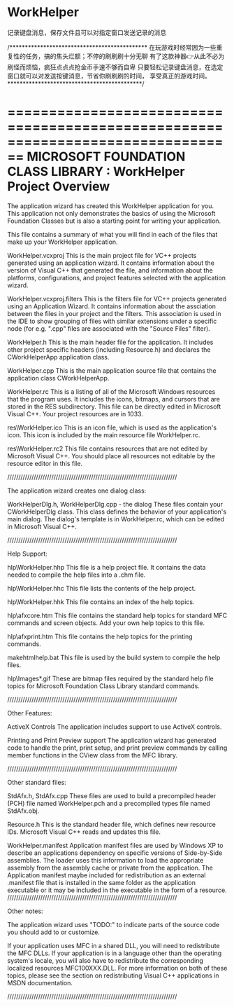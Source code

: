 ﻿# WorkHelper
记录键盘消息，保存文件且可以对指定窗口发送记录的消息

/*********************************************
在玩游戏时经常因为一些重复性的任务，搞的焦头烂额；不停的刷刷刷十分无聊
有了这款神器👉从此不必为刷怪而烦恼，疯狂点点点抢金币手速不够而自卑
只要轻松记录键盘消息，在选定窗口就可以对发送按键消息，节省你刷刷刷的时间，
享受真正的游戏时间。
********************************************/


================================================================================
    MICROSOFT FOUNDATION CLASS LIBRARY : WorkHelper Project Overview
===============================================================================

The application wizard has created this WorkHelper application for
you.  This application not only demonstrates the basics of using the Microsoft
Foundation Classes but is also a starting point for writing your application.

This file contains a summary of what you will find in each of the files that
make up your WorkHelper application.

WorkHelper.vcxproj
    This is the main project file for VC++ projects generated using an application wizard.
    It contains information about the version of Visual C++ that generated the file, and
    information about the platforms, configurations, and project features selected with the
    application wizard.

WorkHelper.vcxproj.filters
    This is the filters file for VC++ projects generated using an Application Wizard. 
    It contains information about the assciation between the files in your project 
    and the filters. This association is used in the IDE to show grouping of files with
    similar extensions under a specific node (for e.g. ".cpp" files are associated with the
    "Source Files" filter).

WorkHelper.h
    This is the main header file for the application.  It includes other
    project specific headers (including Resource.h) and declares the
    CWorkHelperApp application class.

WorkHelper.cpp
    This is the main application source file that contains the application
    class CWorkHelperApp.

WorkHelper.rc
    This is a listing of all of the Microsoft Windows resources that the
    program uses.  It includes the icons, bitmaps, and cursors that are stored
    in the RES subdirectory.  This file can be directly edited in Microsoft
    Visual C++. Your project resources are in 1033.

res\WorkHelper.ico
    This is an icon file, which is used as the application's icon.  This
    icon is included by the main resource file WorkHelper.rc.

res\WorkHelper.rc2
    This file contains resources that are not edited by Microsoft
    Visual C++. You should place all resources not editable by
    the resource editor in this file.


/////////////////////////////////////////////////////////////////////////////

The application wizard creates one dialog class:

WorkHelperDlg.h, WorkHelperDlg.cpp - the dialog
    These files contain your CWorkHelperDlg class.  This class defines
    the behavior of your application's main dialog.  The dialog's template is
    in WorkHelper.rc, which can be edited in Microsoft Visual C++.

/////////////////////////////////////////////////////////////////////////////

Help Support:

hlp\WorkHelper.hhp
    This file is a help project file. It contains the data needed to
    compile the help files into a .chm file.

hlp\WorkHelper.hhc
    This file lists the contents of the help project.

hlp\WorkHelper.hhk
    This file contains an index of the help topics.

hlp\afxcore.htm
    This file contains the standard help topics for standard MFC
    commands and screen objects. Add your own help topics to this file.

hlp\afxprint.htm
    This file contains the help topics for the printing commands.

makehtmlhelp.bat
    This file is used by the build system to compile the help files.

hlp\Images\*.gif
    These are bitmap files required by the standard help file topics for
    Microsoft Foundation Class Library standard commands.


/////////////////////////////////////////////////////////////////////////////

Other Features:

ActiveX Controls
    The application includes support to use ActiveX controls.

Printing and Print Preview support
    The application wizard has generated code to handle the print, print setup, and print preview
    commands by calling member functions in the CView class from the MFC library.

/////////////////////////////////////////////////////////////////////////////

Other standard files:

StdAfx.h, StdAfx.cpp
    These files are used to build a precompiled header (PCH) file
    named WorkHelper.pch and a precompiled types file named StdAfx.obj.

Resource.h
    This is the standard header file, which defines new resource IDs.
    Microsoft Visual C++ reads and updates this file.

WorkHelper.manifest
	Application manifest files are used by Windows XP to describe an applications
	dependency on specific versions of Side-by-Side assemblies. The loader uses this
	information to load the appropriate assembly from the assembly cache or private
	from the application. The Application manifest  maybe included for redistribution
	as an external .manifest file that is installed in the same folder as the application
	executable or it may be included in the executable in the form of a resource.
/////////////////////////////////////////////////////////////////////////////

Other notes:

The application wizard uses "TODO:" to indicate parts of the source code you
should add to or customize.

If your application uses MFC in a shared DLL, you will need
to redistribute the MFC DLLs. If your application is in a language
other than the operating system's locale, you will also have to
redistribute the corresponding localized resources MFC100XXX.DLL.
For more information on both of these topics, please see the section on
redistributing Visual C++ applications in MSDN documentation.

/////////////////////////////////////////////////////////////////////////////
